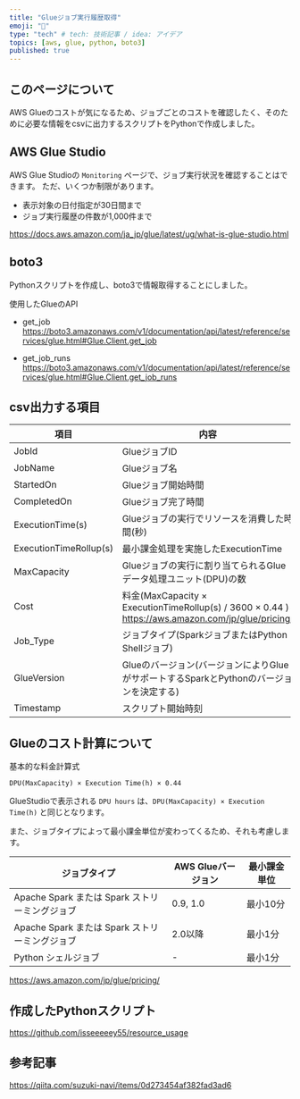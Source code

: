 ```yaml
---
title: "Glueジョブ実行履歴取得"
emoji: "🙌"
type: "tech" # tech: 技術記事 / idea: アイデア
topics: [aws, glue, python, boto3]
published: true
---
```


## このページについて
AWS Glueのコストが気になるため、ジョブごとのコストを確認したく、そのために必要な情報をcsvに出力するスクリプトをPythonで作成しました。

## AWS Glue Studio
AWS Glue Studioの `Monitoring` ページで、ジョブ実行状況を確認することはできます。
ただ、いくつか制限があります。

- 表示対象の日付指定が30日間まで
- ジョブ実行履歴の件数が1,000件まで

https://docs.aws.amazon.com/ja_jp/glue/latest/ug/what-is-glue-studio.html

## boto3
Pythonスクリプトを作成し、boto3で情報取得することにしました。

使用したGlueのAPI

- get_job
https://boto3.amazonaws.com/v1/documentation/api/latest/reference/services/glue.html#Glue.Client.get_job

- get_job_runs
https://boto3.amazonaws.com/v1/documentation/api/latest/reference/services/glue.html#Glue.Client.get_job_runs

## csv出力する項目

| 項目 | 内容 |
| ---------------------- | -------------------------------------------------------------------------------------------- |
| JobId | GlueジョブID |
| JobName | Glueジョブ名 |
| StartedOn | Glueジョブ開始時間 |
| CompletedOn | Glueジョブ完了時間 |
| ExecutionTime(s) | Glueジョブの実行でリソースを消費した時間(秒) |
| ExecutionTimeRollup(s) | 最小課金処理を実施したExecutionTime |
| MaxCapacity | Glueジョブの実行に割り当てられるGlueデータ処理ユニット(DPU)の数 |
| Cost | 料金(MaxCapacity × ExecutionTimeRollup(s) / 3600 × 0.44 ) <br>https://aws.amazon.com/jp/glue/pricing/ |
| Job_Type | ジョブタイプ(SparkジョブまたはPython Shellジョブ) |
| GlueVersion | Glueのバージョン(バージョンによりGlue がサポートするSparkとPythonのバージョンを決定する) |
| Timestamp | スクリプト開始時刻 |

## Glueのコスト計算について

基本的な料金計算式

```
DPU(MaxCapacity) × Execution Time(h) × 0.44
```

GlueStudioで表示される `DPU hours` は、`DPU(MaxCapacity) × Execution Time(h)` と同じとなります。

また、ジョブタイプによって最小課金単位が変わってくるため、それも考慮します。

| ジョブタイプ | AWS Glueバージョン | 最小課金単位 |
| --- | --- | --- |
| Apache Spark または Spark ストリーミングジョブ | 0.9, 1.0 | 最小10分 |
| Apache Spark または Spark ストリーミングジョブ | 2.0以降 | 最小1分 |
| Python シェルジョブ | - | 最小1分 |

https://aws.amazon.com/jp/glue/pricing/

## 作成したPythonスクリプト

https://github.com/isseeeeey55/resource_usage

## 参考記事

https://qiita.com/suzuki-navi/items/0d273454af382fad3ad6
